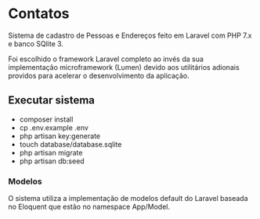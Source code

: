 # Contatos
Sistema de cadastro de Pessoas e Endereços feito em Laravel com PHP 7.x e banco SQlite 3. 

Foi escolhido o framework Laravel completo ao invés da sua implementação microframework (Lumen) devido aos utilitários adionais providos para acelerar o desenvolvimento da aplicação.

## Executar sistema

- composer install
- cp .env.example .env
- php artisan key:generate
- touch database/database.sqlite
- php artisan migrate
- php artisan db:seed

### Modelos

O sistema utiliza a implementação de modelos default do Laravel baseada no Eloquent que estão no namespace App/Model.
